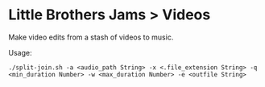 # Little Brothers Jams > Videos

Make video edits from a stash of videos to music.

Usage:

`./split-join.sh -a <audio_path String> -x <.file_extension String> -q <min_duration Number> -w <max_duration Number> -e <outfile String>`